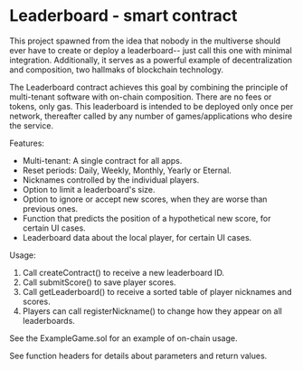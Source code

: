 # Leaderboard - smart contract

This project spawned from the idea that nobody in the multiverse should ever have to create or deploy a leaderboard-- just call this one with minimal integration. Additionally, it serves as a powerful example of decentralization and composition, two hallmaks of blockchain technology.

The Leaderboard contract achieves this goal by combining the principle of multi-tenant software with on-chain composition. There are no fees or tokens, only gas. This leaderboard is intended to be deployed only once per network, thereafter called by any number of games/applications who desire the service.

Features:
- Multi-tenant: A single contract for all apps.
- Reset periods: Daily, Weekly, Monthly, Yearly or Eternal.
- Nicknames controlled by the individual players.
- Option to limit a leaderboard's size.
- Option to ignore or accept new scores, when they are worse than previous ones.
- Function that predicts the position of a hypothetical new score, for certain UI cases.
- Leaderboard data about the local player, for certain UI cases.

Usage:
1. Call createContract() to receive a new leaderboard ID.
2. Call submitScore() to save player scores.
3. Call getLeaderboard() to receive a sorted table of player nicknames and scores.
4. Players can call registerNickname() to change how they appear on all leaderboards.

See the ExampleGame.sol for an example of on-chain usage.

See function headers for details about parameters and return values.
